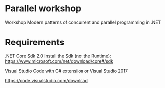 # Parallel workshop
Workshop Modern patterns of concurrent and parallel programming in .NET 

# Requirements

.NET Core Sdk 2.0
Install the Sdk (not the Runtime):
https://www.microsoft.com/net/download/core#/sdk

Visual Studio Code with C# extensiion or Visual Studio 2017

https://code.visualstudio.com/download